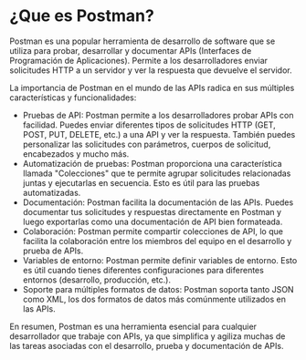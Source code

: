 # ¿Que es Postman?

Postman es una popular herramienta de desarrollo de software que se utiliza para probar, desarrollar y documentar APIs (Interfaces de Programación de Aplicaciones). Permite a los desarrolladores enviar solicitudes HTTP a un servidor y ver la respuesta que devuelve el servidor.

La importancia de Postman en el mundo de las APIs radica en sus múltiples características y funcionalidades:
- Pruebas de API: Postman permite a los desarrolladores probar APIs con facilidad. Puedes enviar diferentes tipos de solicitudes HTTP (GET, POST, PUT, DELETE, etc.) a una API y ver la respuesta. También puedes personalizar las solicitudes con parámetros, cuerpos de solicitud, encabezados y mucho más.
- Automatización de pruebas: Postman proporciona una característica llamada "Colecciones" que te permite agrupar solicitudes relacionadas juntas y ejecutarlas en secuencia. Esto es útil para las pruebas automatizadas.
- Documentación: Postman facilita la documentación de las APIs. Puedes documentar tus solicitudes y respuestas directamente en Postman y luego exportarlas como una documentación de API bien formateada.
- Colaboración: Postman permite compartir colecciones de API, lo que facilita la colaboración entre los miembros del equipo en el desarrollo y prueba de APIs.
- Variables de entorno: Postman permite definir variables de entorno. Esto es útil cuando tienes diferentes configuraciones para diferentes entornos (desarrollo, producción, etc.).
- Soporte para múltiples formatos de datos: Postman soporta tanto JSON como XML, los dos formatos de datos más comúnmente utilizados en las APIs.

En resumen, Postman es una herramienta esencial para cualquier desarrollador que trabaje con APIs, ya que simplifica y agiliza muchas de las tareas asociadas con el desarrollo, prueba y documentación de APIs.